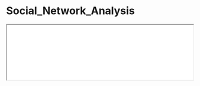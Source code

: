 # Social_Network_Analysis
<iframe src="Analysis__Betweenness_Centrality.pdf" width="100% height=100%">
</iframe>
